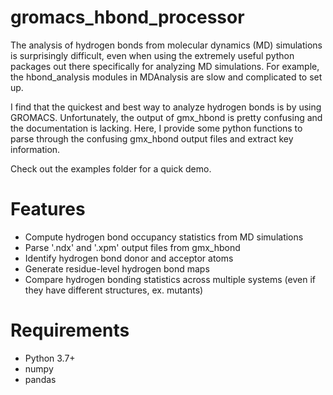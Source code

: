 # gromacs_hbond_processor

The analysis of hydrogen bonds from molecular dynamics (MD) simulations is surprisingly difficult, even when using the extremely useful python packages out there specifically for analyzing MD simulations. For example, the hbond_analysis modules in MDAnalysis are slow and complicated to set up.

I find that the quickest and best way to analyze hydrogen bonds is by using GROMACS. Unfortunately, the output of gmx_hbond is pretty confusing and the documentation is lacking. Here, I provide some python functions to parse through the confusing gmx_hbond output files and extract key information.

Check out the examples folder for a quick demo.

# Features

- Compute hydrogen bond occupancy statistics from MD simulations
- Parse '.ndx' and '.xpm' output files from gmx_hbond
- Identify hydrogen bond donor and acceptor atoms
- Generate residue-level hydrogen bond maps
- Compare hydrogen bonding statistics across multiple systems (even if they have different structures, ex. mutants)

# Requirements

- Python 3.7+
- numpy
- pandas
